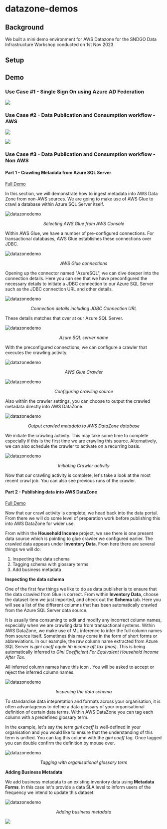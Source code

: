 # datazone-demos
## Background
We built a mini demo environment for AWS Datazone for the SNDGO Data Infrastructure Workshop conducted on 1st Nov 2023.

## Setup

## Demo 

### Use Case #1 - Single Sign On using Azure AD Federation

[![](datazone-demo-part-1.png)]("https://dwei4f633mwy3.cloudfront.net/datazone-demo-part-1.mp4")


### Use Case #2 - Data Publication and Consumption workflow - AWS


[![](datazone-demo-part-2-1.png)]("https://dwei4f633mwy3.cloudfront.net/datazone-demo-part-2-1-28Nov2023")

[![](datazone-demo-part-2-2.png)]("https://dwei4f633mwy3.cloudfront.net/datazone-demo-part-2-2-28Nov2023.mp4")

### Use Case #3 - Data Publication and Consumption workflow - Non AWS

#### Part 1 - Crawling Metadata from Azure SQL Server

[Full Demo](https://dwei4f633mwy3.cloudfront.net/datazone-demo-part-4-1.mp4)

In this section, we will demonstrate how to ingest metadata into AWS Data Zone from non-AWS sources. We are going to make use of AWS Glue to crawl a database within Azure SQL Server itself. 


![datazonedemo](datazone-demo-part-4-1.gif) 
<p align="center">
     <i>Selecting AWS Glue from AWS Console</i>
</p>

Within AWS Glue, we have a number of pre-configured connections. For transactional databases, AWS Glue establishes these connections over JDBC. 

![datazonedemo](datazone-demo-part-4-2.gif) 
<p align="center">
     <i>AWS Glue connections</i>
</p>

Opening up the connector named "AzureSQL", we can dive deeper into the connection details. Here you can see that we have preconfigured the necessary details to initiate a JDBC connection to our Azure SQL Server such as the JDBC connection URL and other details.

![datazonedemo](datazone-demo-part-4-3.gif) 
<p align="center">
     <i>Connection details including JDBC Connection URL</i>
</p>

These details matches that over at our Azure SQL Server. 

![datazonedemo](datazone-demo-part-4-4.gif) 
<p align="center">
     <i>Azure SQL server name</i>
</p>

With the preconfigured connections, we can configure a crawler that executes the crawling activity. 

![datazonedemo](datazone-demo-part-4-5.gif) 
<p align="center">
     <i>AWS Glue Crawler</i>
</p>

![datazonedemo](datazone-demo-part-4-6.gif) 
<p align="center">
     <i>Configuring crawling source</i>
</p>

Also within the crawler settings, you can choose to output the crawled metadata directly into AWS DataZone.

![datazonedemo](datazone-demo-part-4-7.gif) 
<p align="center">
     <i>Output crawled metadata to AWS DataZone database</i>
</p>

We initiate the crawling activity. This may take some time to complete especially if this is the first time we are crawling this source. Alternatively, we can also schedule the crawler to activate on a recurring basis.

![datazonedemo](datazone-demo-part-4-8.gif) 
<p align="center">
     <i>Initiating Crawler activity</i>
</p>

Now that our crawling activity is complete, let's take a look at the most recent crawl job. You can also see previous runs of the crawler.

#### Part 2 - Publishing data into AWS DataZone

[Full Demo](https://dwei4f633mwy3.cloudfront.net/datazone-demo-part-4-2.mp4)

Now that our crawl activity is complete, we head back into the data portal. From there we will do some level of preparation work before publishing this into AWS DataZone for wider use.

From within the **Household Income** project, we see there is one present data source which is pointing to glue crawler we configured earlier. The crawled data appears under **Inventory Data**. From here there are several things we will do: 

1. Inspecting the data schema
2. Tagging schema with glossary terms
3. Add business metadata

**Inspecting the data schema**

One of the first few things we like to do as data publisher is to ensure that the data crawled from Glue is correct. From within **Inventory Data**, choose the dataset item we just imported, and check out the **Schema** tab. Here you will see a list of the different columns that has been automatically crawled from the Azure SQL Server data source.

It is usually time consuming to edit and modify any incorrect column names, especially when we are crawling data from transactional systems. Within AWS DataZone, we make use of ML inference to infer the full column names from source itself. Sometimes this may come in the form of short forms or abbreviations. In our example, the raw column name extracted from Azure SQL Server is *gini coeff equiv hh income aft tax (mos)*. This is being automatically inferred to *Gini Coefficient For Equivalent Household Income After Tax*. 

All inferred column names have this icon <insert>. You will be asked to accept or reject the inferred column names. 

![datazonedemo](datazone-demo-part-4-9.gif) 
<p align="center">
     <i>Inspecing the data schema</i>
</p>

To standardise data intepretation and formats across your organisation, it is often advantageous to define a data glossary of your organisational definition of certain data terms. Within AWS DataZone you can tag each column with a predefined glossary term. 

In the example, let's say the term *gini coeff* is well-defined in your organisation and you would like to ensure that the understanding of this term is unified. You can tag this column with the *gini coeff* tag. Once tagged you can double confirm the definition by mouse over. 

![datazonedemo](datazone-demo-part-4-10.gif) 
<p align="center">
     <i>Tagging with organisational glossary term</i>
</p>


**Adding Business Metadata**

We add business metadata to an existing inventory data using **Metadata Forms**. In this case let's provide a data SLA level to inform users of the frequency we intend to update this dataset.

![datazonedemo](datazone-demo-part-4-11.gif) 
<p align="center">
     <i>Adding business metadata</i>
</p>

[![](datazone-demo-part-4-2.png)]("https://dwei4f633mwy3.cloudfront.net/datazone-demo-part-4-2-28Nov2023.mp4")